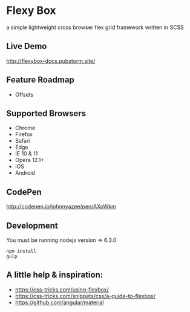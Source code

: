 # Flexy Box

a simple lightweight cross browser flex grid framework written in SCSS

## Live Demo
http://flexybox-docs.pubstorm.site/

## Feature Roadmap
* Offsets

## Supported Browsers
* Chrome
* Firefox
* Safari
* Edge
* IE 10 & 11
* Opera 12.1+
* iOS
* Android

## CodePen
http://codepen.io/johnnyazee/pen/AXoWkm

## Development
You must be running nodejs version => 6.3.0
```
npm install
gulp
```

## A little help & inspiration:
* https://css-tricks.com/using-flexbox/
* https://css-tricks.com/snippets/css/a-guide-to-flexbox/
* https://github.com/angular/material